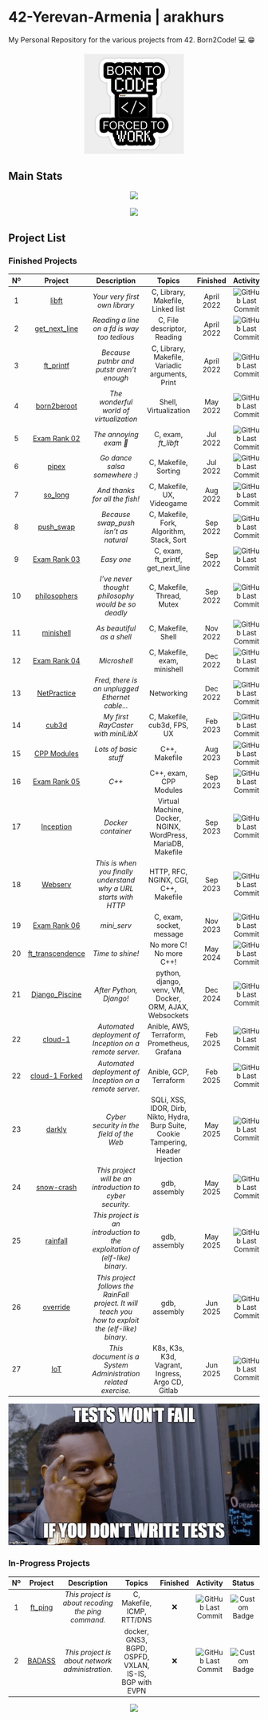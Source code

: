 # 42-Yerevan-Armenia | arakhurs
My Personal Repository for the various projects from 42. Born2Code! :computer: :grin:

<p align="center">
  <a href="https://www.42yerevan.am/">
    <img src="https://github.com/Aramxxx8691/Git_Images/blob/master/btc.png" with=200 height=200>
  </a>
</p>



## Main Stats

<p align="center">
  <a href="https://profile.intra.42.fr/users/arakhurs">
    <img src="https://badgen.net/badge/Born2Code/arakhurs/blue?cache=86400&icon=https://meta.intra.42.fr/images/42_logo.svg">
  </a>
</p>

<p align="center">
  <a href="https://github.com/Aramxxx8691/42-Yerevan-Armenia">
    <img src="https://badge.mediaplus.ma/greenbinary/arakhurs?1337Badge=off&UM6P=off">
<!--     <img src="https://badge42.vercel.app/api/v2/cl2hghdn0015509jwbq3g6pgx/stats?cursusId=21&coalitionId=undefined"> -->
  </a>
</p>

## Project List

### Finished Projects

|  Nº  | Project | Description | Topics | Finished | Activity | Status |
| :--: | :-----: | :---------: | :----: | :------: | :------: | :----: |
| 1 | [libft](https://github.com/Aramxxx8691/Libft-42) | *Your very first own library* | C, Library, Makefile, Linked list | April 2022 | ![GitHub Last Commit](https://img.shields.io/github/last-commit/Aramxxx8691/Libft-42/master) | ![Custom Badge](https://badgen.net/badge/Score/125%25/green?labelColor=blue&scale=2&cache=86400) |
| 2 | [get_next_line](https://github.com/Aramxxx8691/Get-Next-Line-42) | *Reading a line on a *fd* is way too tedious* | C, File descriptor, Reading | April 2022 | ![GitHub Last Commit](https://img.shields.io/github/last-commit/Aramxxx8691/Get-Next-Line-42/master) | ![Custom Badge](https://badgen.net/badge/Score/125%25/green?labelColor=blue&scale=2&cache=86400) |
| 3 | [ft_printf](https://github.com/Aramxxx8691/PrintF-42) | *Because putnbr and putstr aren’t enough* | C, Library, Makefile, Variadic arguments, Print | April 2022 | ![GitHub Last Commit](https://img.shields.io/github/last-commit/Aramxxx8691/PrintF-42/master) | ![Custom Badge](https://badgen.net/badge/Score/100%25/green?labelColor=blue&scale=2&cache=86400) |
| 4 | [born2beroot](https://github.com/Aramxxx8691/Born2beRoot-42) | *The wonderful world of virtualization* | Shell, Virtualization | May 2022 | ![GitHub Last Commit](https://img.shields.io/github/last-commit/Aramxxx8691/Born2beRoot-42/master) | ![Custom Badge](https://badgen.net/badge/Score/110%25/green?labelColor=blue&scale=2&cache=86400) |
| 5 | [Exam Rank 02](https://github.com/42-Yerevan-Armenia/Exam_Rank_02) | *The annoying exam 👹* | C, exam, *ft_libft* | Jul 2022 | ![GitHub Last Commit](https://img.shields.io/github/last-commit/Aramxxx8691/Exam_Rank_02/master) | ![Custom Badge](https://badgen.net/badge/Score/100%25/green?labelColor=blue&scale=2&cache=86400) |
| 6 | [pipex](https://github.com/42-Yerevan-Armenia/Pipex-42) | *Go dance salsa somewhere :)* | C, Makefile, Sorting | Jul 2022 | ![GitHub Last Commit](https://img.shields.io/github/last-commit/Aramxxx8691/Pipex-42/master) | ![Custom Badge](https://badgen.net/badge/Score/100%25/green?labelColor=blue&scale=2&cache=86400) |
| 7 | [so_long](https://github.com/42-Yerevan-Armenia/So_long-42) | *And thanks for all the fish!* | C, Makefile, UX, Videogame | Aug 2022 | ![GitHub Last Commit](https://img.shields.io/github/last-commit/Aramxxx8691/So_long-42/master) | ![Custom Badge](https://badgen.net/badge/Score/117%25/green?labelColor=blue&scale=2&cache=86400) |
| 8 | [push_swap](https://github.com/42-Yerevan-Armenia/Push_swap-42) | *Because swap_push isn’t as natural* | C, Makefile, Fork, Algorithm, Stack, Sort | Sep 2022 | ![GitHub Last Commit](https://img.shields.io/github/last-commit/Aramxxx8691/Push_swap-42/master) | ![Custom Badge](https://badgen.net/badge/Score/84%25/green?labelColor=blue&scale=2&cache=86400) |
| 9 | [Exam Rank 03](https://github.com/42-Yerevan-Armenia/Exam_Rank_03) | *Easy one* | C, exam, ft_printf, get_next_line | Sep 2022 | ![GitHub Last Commit](https://img.shields.io/github/last-commit/Aramxxx8691/Exam_Rank_03/master) | ![Custom Badge](https://badgen.net/badge/Score/100%25/green?labelColor=blue&scale=2&cache=86400) |
| 10 | [philosophers](https://github.com/42-Yerevan-Armenia/Philosophers-42) | *I’ve never thought philosophy would be so deadly* | C, Makefile, Thread, Mutex | Sep 2022 | ![GitHub Last Commit](https://img.shields.io/github/last-commit/Aramxxx8691/Philosophers-42/master) | ![Custom Badge](https://badgen.net/badge/Score/100%25/green?labelColor=blue&scale=2&cache=86400) |
| 11 | [minishell](https://github.com/42-Yerevan-Armenia/Minishell-42) | *As beautiful as a shell* | C, Makefile, Shell | Nov 2022 | ![GitHub Last Commit](https://img.shields.io/github/last-commit/Aramxxx8691/Minishell-42/master) | ![Custom Badge](https://badgen.net/badge/Score/100%25/green?labelColor=blue&scale=2&cache=86400) |
| 12 | [Exam Rank 04](https://github.com/42-Yerevan-Armenia/Exam_Rank_04) | *Microshell* | C, Makefile, exam, minishell | Dec 2022 | ![GitHub Last Commit](https://img.shields.io/github/last-commit/Aramxxx8691/Exam_Rank_04/master) | ![Custom Badge](https://badgen.net/badge/Score/100%25/green?labelColor=blue&scale=2&cache=86400) |
| 13 | [NetPractice](https://github.com/42-Yerevan-Armenia/NetPractice-42) | *Fred, there is an unplugged Ethernet cable...* | Networking | Dec 2022 | ![GitHub Last Commit](https://img.shields.io/github/last-commit/Aramxxx8691/NetPractice-42/master) | ![Custom Badge](https://badgen.net/badge/Score/100%25/green?labelColor=blue&scale=2&cache=86400) |
| 14 | [cub3d](https://github.com/42-Yerevan-Armenia/Cub3d-42) | *My first RayCaster with miniLibX* | C, Makefile, cub3d, FPS, UX | Feb 2023  | ![GitHub Last Commit](https://img.shields.io/github/last-commit/Aramxxx8691/Cub3d-42/master) | ![Custom Badge](https://badgen.net/badge/Score/110%25/green?labelColor=blue&scale=2&cache=86400) |
| 15 | [CPP Modules](https://github.com/42-Yerevan-Armenia/CPP-42) | *Lots of basic stuff* | C++, Makefile | Aug 2023 | ![GitHub Last Commit](https://img.shields.io/github/last-commit/Aramxxx8691/CPP-42/master) | ![Custom Badge](https://badgen.net/badge/Score/100%25/green?labelColor=blue&scale=2&cache=86400) |
| 16 | [Exam Rank 05](https://github.com/42-Yerevan-Armenia/Exam_Rank_05) | *C++* | C++, exam, CPP Modules | Sep 2023 | ![GitHub Last Commit](https://img.shields.io/github/last-commit/Aramxxx8691/Exam_Rank_05/master) | ![Custom Badge](https://badgen.net/badge/Score/100%25/green?labelColor=blue&scale=2&cache=86400) |
| 17 | [Inception](https://github.com/42-Yerevan-Armenia/Inception-42) | *Docker container* | Virtual Machine, Docker, NGINX, WordPress, MariaDB, Makefile | Sep 2023 | ![GitHub Last Commit](https://img.shields.io/github/last-commit/Aramxxx8691/Inception-42/master) | ![Custom Badge](https://badgen.net/badge/Score/100%25/green?labelColor=blue&scale=2&cache=86400) |
| 18 | [Webserv](https://github.com/42-Yerevan-Armenia/Webserv-42) | *This is when you finally understand why a URL starts with HTTP* | HTTP, RFC, NGINX, CGI, C++, Makefile | Sep 2023 | ![GitHub Last Commit](https://img.shields.io/github/last-commit/Aramxxx8691/Webserv-42/master) | ![Custom Badge](https://badgen.net/badge/Score/100%25/green?labelColor=blue&scale=2&cache=86400) |
| 19 | [Exam Rank 06](https://github.com/42-Yerevan-Armenia/Exam_Rank_06) | *mini_serv* | C, exam, socket, message | Nov 2023 | ![GitHub Last Commit](https://img.shields.io/github/last-commit/Aramxxx8691/Exam_Rank_06/master) | ![Custom Badge](https://badgen.net/badge/Score/100%25/green?labelColor=blue&scale=2&cache=86400) |
| 20 | [ft_transcendence](https://github.com/42-Yerevan-Armenia/ft_transcendence-42) | *Time to shine!* | No more C! No more C++! | May 2024 | ![GitHub Last Commit](https://img.shields.io/github/last-commit/Aramxxx8691/ft_transcendence-42/master) | ![Custom Badge](https://badgen.net/badge/Score/105%25/green?labelColor=blue&scale=2&cache=86400) |
| 21 | [Django_Piscine](https://github.com/Aramxxx8691/Django-42) | *After Python, Django!* | python, django, venv, VM, Docker, ORM, AJAX, Websockets | Dec 2024 | ![GitHub Last Commit](https://img.shields.io/github/last-commit/Aramxxx8691/Django-42/master) | ![Custom Badge](https://badgen.net/badge/Score/100%25/green?labelColor=blue&scale=2&cache=86400) |
| 22 | [cloud-1](https://github.com/42-Yerevan-Armenia/Cloud-1-42) | *Automated deployment of Inception on a remote server.* | Anible, AWS, Terraform, Prometheus, Grafana | Feb 2025 | ![GitHub Last Commit](https://img.shields.io/github/last-commit/Aramxxx8691/Cloud-1-42/master) | ![Custom Badge](https://badgen.net/badge/Score/100%25/green?labelColor=blue&scale=2&cache=86400) |
| 22 | [cloud-1 Forked](https://github.com/42-Yerevan-Armenia/Cloud-1) | *Automated deployment of Inception on a remote server.* | Anible, GCP, Terraform | Feb 2025 | ![GitHub Last Commit](https://img.shields.io/github/last-commit/Aramxxx8691/Cloud-1-42/master) | ![Custom Badge](https://badgen.net/badge/Score/100%25/green?labelColor=blue&scale=2&cache=86400) |
| 23 | [darkly](https://github.com/42-Yerevan-Armenia/Darkly-42) | *Cyber security in the field of the Web* | SQLi, XSS, IDOR, Dirb, Nikto, Hydra, Burp Suite, Cookie Tampering, Header Injection | May 2025 | ![GitHub Last Commit](https://img.shields.io/github/last-commit/42-Yerevan-Armenia/Darkly-42/master) | ![Custom Badge](https://badgen.net/badge/Score/100%25/green?labelColor=blue&scale=2&cache=86400) |
| 24 | [snow-crash](https://github.com/42-Yerevan-Armenia/SnowCrash-42) | *This project will be an introduction to cyber security.* | gdb, assembly | May 2025 | ![GitHub Last Commit](https://img.shields.io/github/last-commit/42-Yerevan-Armenia/SnowCrash-42/master) | ![Custom Badge](https://badgen.net/badge/Score/100%25/green?labelColor=blue&scale=2&cache=86400) |
| 25 | [rainfall](https://github.com/42-Yerevan-Armenia/Rainfall-42) | *This project is an introduction to the exploitation of (elf-like) binary.* | gdb, assembly | May 2025 | ![GitHub Last Commit](https://img.shields.io/github/last-commit/42-Yerevan-Armenia/Rainfall-42/master) | ![Custom Badge](https://badgen.net/badge/Score/100%25/green?labelColor=blue&scale=2&cache=86400) |
| 26 | [override](https://github.com/42-Yerevan-Armenia/OverRide-42) | *This project follows the RainFall project. It will teach you how to exploit the (elf-like) binary.* | gdb, assembly | Jun 2025 | ![GitHub Last Commit](https://img.shields.io/github/last-commit/Aramxxx8691/OverRide-42/master) | ![Custom Badge](https://badgen.net/badge/Score/125%25/green?labelColor=blue&scale=2&cache=86400) |
| 27 | [IoT](https://github.com/Aramxxx8691/IoT-42) | *This document is a System Administration related exercise.* | K8s, K3s, K3d, Vagrant, Ingress, Argo CD, Gitlab  | Jun 2025 | ![GitHub Last Commit](https://img.shields.io/github/last-commit/Aramxxx8691/IoT-42/master) | ![Custom Badge](https://badgen.net/badge/Score/125%25/green?labelColor=blue&scale=2&cache=86400) |

<p align="center">
  <a href="https://github.com/Aramxxx8691/Tester-42">
    <img src="https://github.com/Aramxxx8691/Git_Images/blob/master/meme_testing.png">
  </a>
</p>

### In-Progress Projects

|  Nº  | Project | Description | Topics | Finished | Activity | Status |
| :--: | :-----: | :---------: | :----: | :------: | :------: | :----: |
| 1 | [ft_ping](https://github.com/Aramxxx8691/Ping-42) | *This project is about recoding the ping command.* | C, Makefile, ICMP, RTT/DNS | ❌ | ![GitHub Last Commit](https://img.shields.io/github/last-commit/Aramxxx8691/Ping-42/master) | ![Custom Badge](https://badgen.net/badge/Suscribed/⏳/yellow?labelColor=yellow&scale=2&cache=86400) |
| 2 | [BADASS](https://github.com/Aramxxx8691/BADASS-42) | *This project is about network administration.* | docker, GNS3, BGPD, OSPFD, VXLAN, IS-IS, BGP with EVPN | ❌ | ![GitHub Last Commit](https://img.shields.io/github/last-commit/Aramxxx8691/BADASS-42/master) | ![Custom Badge](https://badgen.net/badge/Suscribed/⏳/yellow?labelColor=yellow&scale=2&cache=86400) |






<!---
madebypixel02/42-Madrid-Cursus
| 1 | [Exam Rank 05](https://github.com/42-Yerevan-Armenia/Exam_Rank_05) | *C++* | C++, Makefile, exam, CPP Modules | Sep 2023 | ![GitHub Last Commit](https://img.shields.io/github/last-commit/Aramxxx8691/Exam_Rank_05/master) | [![arakhurs's 42Project Score](https://badge42.vercel.app/api/v2/cl2hghdn0015509jwbq3g6pgx/project/2901567)](https://github.com/JaeSeoKim/badge42) |
--->

<p align="center">
  <a href="https://www.42yerevan.am/">
    <img src="https://github-readme-stats.vercel.app/api?username=Aramxxx8691&count_private=true&show_icons=true&theme=dark">
  </a>
</p>
